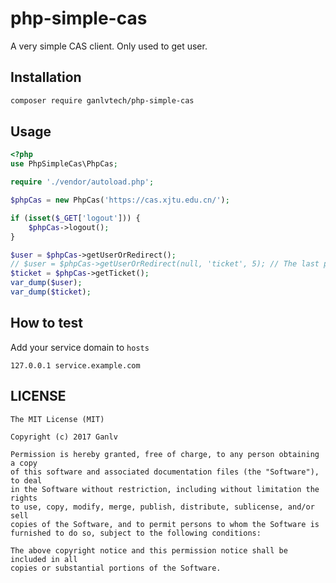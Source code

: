 # php-simple-cas

A very simple CAS client. Only used to get user.

## Installation

```bash
composer require ganlvtech/php-simple-cas
```

## Usage

```php
<?php
use PhpSimpleCas\PhpCas;

require './vendor/autoload.php';

$phpCas = new PhpCas('https://cas.xjtu.edu.cn/');

if (isset($_GET['logout'])) {
    $phpCas->logout();
}

$user = $phpCas->getUserOrRedirect();
// $user = $phpCas->getUserOrRedirect(null, 'ticket', 5); // The last parameter is timeout(seconds).
$ticket = $phpCas->getTicket();
var_dump($user);
var_dump($ticket);

```

## How to test

Add your service domain to `hosts`
```text
127.0.0.1 service.example.com
``` 

## LICENSE

    The MIT License (MIT)
    
    Copyright (c) 2017 Ganlv
    
    Permission is hereby granted, free of charge, to any person obtaining a copy
    of this software and associated documentation files (the "Software"), to deal
    in the Software without restriction, including without limitation the rights
    to use, copy, modify, merge, publish, distribute, sublicense, and/or sell
    copies of the Software, and to permit persons to whom the Software is
    furnished to do so, subject to the following conditions:
    
    The above copyright notice and this permission notice shall be included in all
    copies or substantial portions of the Software.
